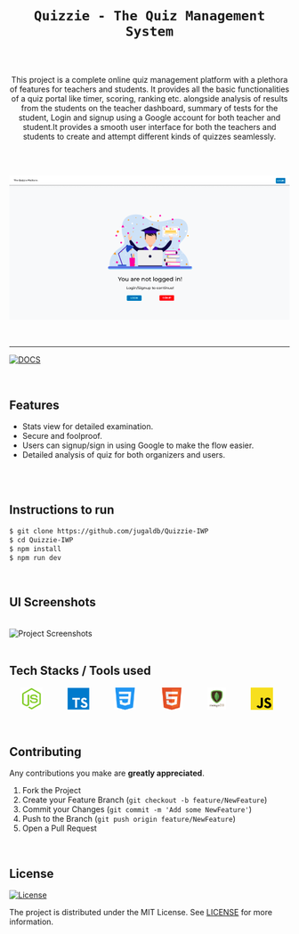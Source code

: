 <code>
  <h1 align="center">Quizzie - The Quiz Management System</h1>
</code>
<br>


<p align="center">
  This project is a complete online quiz management platform with a plethora of features for teachers and students. It provides all the basic functionalities of a quiz portal like timer, scoring, ranking etc. alongside analysis of results from the students on the teacher dashboard, summary of tests for the student, Login and signup using a Google account for both teacher and student.It provides a smooth user interface for both the teachers and students to create and attempt different kinds of quizzes seamlessly.

</p>
<br>
<br>

<p  align="center"><img width="1000" src = "https://github.com/jugaldb/Quizzie-IWP/blob/master/Design/ss.png"></p>

<br>

---
[![DOCS](https://img.shields.io/badge/Documentation-see%20docs-green?style=flat-square&logo=appveyor)](https://documenter.getpostman.com/view/10968840/SzzoZF12)

<br>

## Features
- Stats view for detailed examination.
- Secure and foolproof.
- Users can signup/sign in using Google to make the flow easier.
- Detailed analysis of quiz for both organizers and users.
<br>
<br>

## Instructions to run

```
$ git clone https://github.com/jugaldb/Quizzie-IWP
$ cd Quizzie-IWP
$ npm install
$ npm run dev
```
<br>

## UI Screenshots
<br>
<img src="https://i.ibb.co/X7JjhYG/Screenshot-100.png" alt="Project Screenshots">
<br>
<br>

## Tech Stacks / Tools used

<p>
  <img src="https://github.com/IshaanOhri/IshaanOhri/blob/master/assets/nodejs.png" height=40 hspace=20>
  <img src="https://github.com/IshaanOhri/IshaanOhri/blob/master/assets/typescript.png" height=40 hspace=20>
  <img src="https://github.com/IshaanOhri/IshaanOhri/blob/master/assets/css.png" height=40 hspace=20>
  <img src="https://github.com/IshaanOhri/IshaanOhri/blob/master/assets/html.png" height=40 hspace=20>
  <img src="https://github.com/IshaanOhri/IshaanOhri/blob/master/assets/mongodb.png" height=40 hspace=20>
  <img src="https://github.com/IshaanOhri/IshaanOhri/blob/master/assets/javascript.png" height=40 hspace=20>
</p>

<br>

## Contributing

Any contributions you make are **greatly appreciated**.

1. Fork the Project
2. Create your Feature Branch (`git checkout -b feature/NewFeature`)
3. Commit your Changes (`git commit -m 'Add some NewFeature'`)
4. Push to the Branch (`git push origin feature/NewFeature`)
5. Open a Pull Request

<br>

## License
[![License](http://img.shields.io/:license-mit-blue.svg?style=flat-square)](http://badges.mit-license.org)<br>

The project is distributed under the MIT License. See [LICENSE](https://github.com/jugaldb/Quizzie-IWP/blob/master/LICENSE) for more information.

<br>

